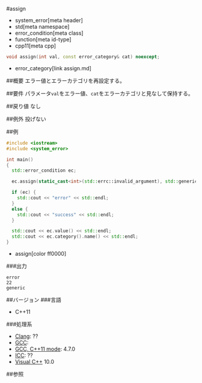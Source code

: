 #assign
* system_error[meta header]
* std[meta namespace]
* error_condition[meta class]
* function[meta id-type]
* cpp11[meta cpp]

```cpp
void assign(int val, const error_category& cat) noexcept;
```
* error_category[link assign.md]

##概要
エラー値とエラーカテゴリを再設定する。


##要件
パラメータ`val`をエラー値、`cat`をエラーカテゴリと見なして保持する。


##戻り値
なし


##例外
投げない


##例
```cpp
#include <iostream>
#include <system_error>

int main()
{
  std::error_condition ec;

  ec.assign(static_cast<int>(std::errc::invalid_argument), std::generic_category());

  if (ec) {
    std::cout << "error" << std::endl;
  }
  else {
    std::cout << "success" << std::endl;
  }

  std::cout << ec.value() << std::endl;
  std::cout << ec.category().name() << std::endl;
}
```
* assign[color ff0000]

###出力
```
error
22
generic
```

##バージョン
###言語
- C++11

###処理系
- [Clang](/implementation.md#clang): ??
- [GCC](/implementation.md#gcc): 
- [GCC, C++11 mode](/implementation.md#gcc): 4.7.0
- [ICC](/implementation.md#icc): ??
- [Visual C++](/implementation.md#visual_cpp) 10.0


##参照
